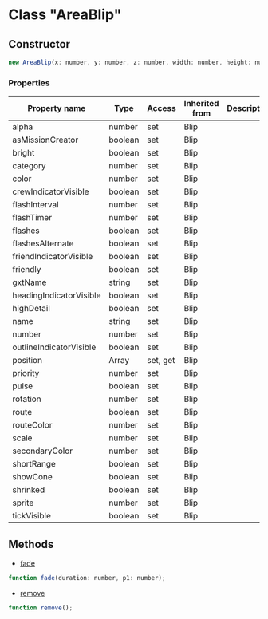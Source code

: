 # Class "AreaBlip"

## Constructor

```js
new AreaBlip(x: number, y: number, z: number, width: number, height: number);
```

### Properties

| Property name | Type | Access | Inherited from | Description |
| -------------- | ----------- | -------- | -------- | ----------- |
| alpha | number | set | Blip |  |
| asMissionCreator | boolean | set | Blip |  |
| bright | boolean | set | Blip |  |
| category | number | set | Blip |  |
| color | number | set | Blip |  |
| crewIndicatorVisible | boolean | set | Blip |  |
| flashInterval | number | set | Blip |  |
| flashTimer | number | set | Blip |  |
| flashes | boolean | set | Blip |  |
| flashesAlternate | boolean | set | Blip |  |
| friendIndicatorVisible | boolean | set | Blip |  |
| friendly | boolean | set | Blip |  |
| gxtName | string | set | Blip |  |
| headingIndicatorVisible | boolean | set | Blip |  |
| highDetail | boolean | set | Blip |  |
| name | string | set | Blip |  |
| number | number | set | Blip |  |
| outlineIndicatorVisible | boolean | set | Blip |  |
| position | Array | set, get | Blip |  |
| priority | number | set | Blip |  |
| pulse | boolean | set | Blip |  |
| rotation | number | set | Blip |  |
| route | boolean | set | Blip |  |
| routeColor | number | set | Blip |  |
| scale | number | set | Blip |  |
| secondaryColor | number | set | Blip |  |
| shortRange | boolean | set | Blip |  |
| showCone | boolean | set | Blip |  |
| shrinked | boolean | set | Blip |  |
| sprite | number | set | Blip |  |
| tickVisible | boolean | set | Blip |  |


## Methods

* [fade](docs/ClientAPI/modules/alt/classes/Blip/method_fade.md)
```js
function fade(duration: number, p1: number);
```
* [remove](docs/ClientAPI/modules/alt/classes/Blip/method_remove.md)
```js
function remove();
```


